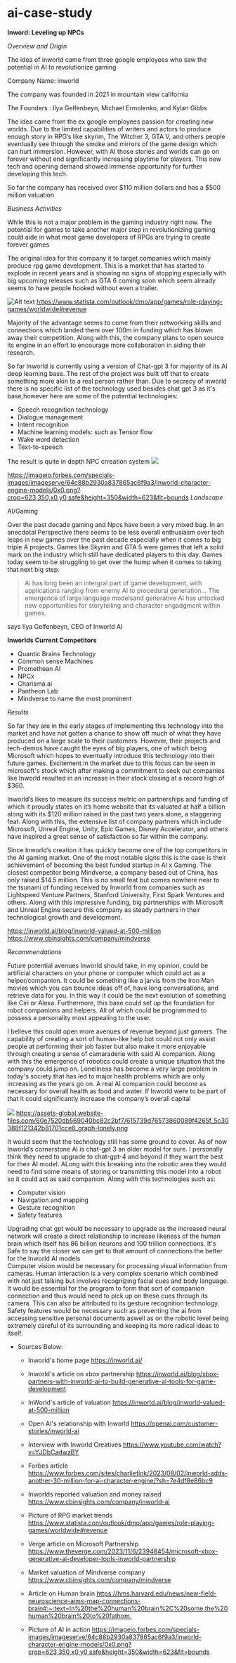 # ai-case-study
**Inword: Leveling up NPCs**

*Overview and Origin*

The idea of inworld came from three google employees who saw the potential in AI to revolutionize gaming

Company Name: inworld

The company was founded in 2021 in mountain view california 

 The Founders : Ilya Gelfenbeyn, Michael Ermolenko, and Kylan Gibbs

The idea came from the ex google employees passion for creating new worlds. Due to the limited capabilities of writers and actors to produce enough story in RPG’s like skyrim, The Witcher 3, GTA V, and others people eventually see through the smoke and mirrors of the game design which can hurt immersion. However, with AI those stories and worlds can go on forever without end significantly increasing playtime for players. This new tech and opening demand  showed immense opportunity for further developing this tech. 


So far the company has received over $110 million dollars and has a $500 million valuation

*Business Activities*

While this is not a major problem in the gaming industry right now. The potential for games to take another major step in revolutionizing gaming could aide in what most game developers of RPGs are trying to create forever games 

The original idea for this company it to target companies which mainly produce rpg game development. This is a market that has started to explode in recent years and is showing no signs of stopping especially with big upcoming releases such as GTA 6 coming soon which seem already seems to have people hooked without even a trailer.

![Alt text](<RPG game market .png>)
https://www.statista.com/outlook/dmo/app/games/role-playing-games/worldwide#revenue

Majority of the advantage seems to come from their networking skills and connections which landed them over 100m in funding which has blown away their competition. Along with this, the company plans to open source its engine in an effort to encourage more collaboration in aiding their research. 
	

So far Inworld is currently using a version of Chat-gpt 3 for majority of its AI deep learning base. The rest of the project was built off that to create something more akin to a real person rather than. Due to secrecy of inworld there is no specific list of the technology used besides chat gpt 3 as it's base,however here are some of the potential technologies:
* Speech recognition technology
* Dialogue management 
* Intent recognition
* Machine learning models: such as Tensor flow
* Wake word detection
* Text-to-speech

The result is quite in depth NPC crreation system
![](https://imageio.forbes.com/specials-images/imageserve/64c88b2930a837865ac6f9a3/inworld-character-engine-models/0x0.png?crop=623,350,x0,y0,safe&height=350&width=623&fit=bounds)

https://imageio.forbes.com/specials-images/imageserve/64c88b2930a837865ac6f9a3/inworld-character-engine-models/0x0.png?crop=623,350,x0,y0,safe&height=350&width=623&fit=bounds
*Landscape*


AI/Gaming

Over the past decade gaming and Npcs have been a very mixed bag. In an anecdotal Perspective there seems to be less overall enthusiasm over tech leaps in new games over the past decade especially when it comes to big triple A projects. Games like Skyrim and GTA 5 were games that left a solid mark on the industry which still have dedicated players to this day. Games today seem to be struggling to get over the hump when it comes to taking that next big step.

> Ai has long been an intergral part of game development, with  applications ranging from enemy AI to procedural generation... The emergence of large language modelsand generative AI has unlocked new opportunities for storytelling and character engadgment within games.

says Ilya Gelfenbeyn, CEO of Inworld AI

**Inworlds Current Competitors**
* Quantic Brains Technology
* Common sense Machines
* Promethean AI
* NPCx
* Charisma.ai
* Pantheon Lab 
* Mindverse to name the most prominent

*Results*

So far they are in the early stages of implementing this technology into the market and have not gotten a chance to show off much of what they have produced on a large scale to their customers. However, their projects and tech-demos have caught the eyes of big players, one of which being Microsoft which hopes to eventually introduce this technology into their future games. Excitement in the market due to this focus can be seen in microsoft's stock which after making a commitment to seek out companies like Inworld resulted in an increase in their stock closing at a record high of $360.


Inworld’s likes to measure its success metric on partnerships and funding of which it proudly states on it’s home website that its valuated at half a billion along with its $120 million raised in the past two years alone, a staggering feat. Along with this, the extensive list of company partners which include Microsoft, Unreal Engine, Unity, Epic Games, Disney Accelerator, and others have inspired a great sense of satisfaction so far within the company. 



Since Inworld’s creation  it has quickly become one of the top competitors in the AI gaming market. One of the most notable signs this is the case is their achievement of becoming the best funded startup in AI x Gaming. The closest competitor being Mindverse, a company based out of China, has only raised $14.5 million. This is no small feat but comes nowhere near to the tsunami of funding received by Inworld from companies such as Lightspeed Venture Partners, Stanford University, First Spark Ventures and others. Along with this impressive funding, big partnerships with Microsoft and Unreal Engine secure this company as steady partners in their technological growth and development. 

https://inworld.ai/blog/inworld-valued-at-500-million
https://www.cbinsights.com/company/mindverse

 *Recommendations*

Future potential avenues Inworld should take, in my opinion, could be artificial characters on your phone or computer which could act as a helper/companion. It could be something like a jarvis from the Iron Man movies which you can bounce ideas off of, have long conversations, and retrieve data for you. In this way it could be the next evolution of something like Ciri or Alexa. Furthermore, this base could set up the foundation for robot companions and helpers. All of which could be programmed to possess a personality most appealing to the user. 

I  believe this could open more avenues of revenue beyond just gamers. The capability of creating a sort of human-like help bot could not only assist people at performing their job faster but also make it more enjoyable through creating a sense of camaraderie with said AI companion.  Along with this the emergence of robotics could create a unique situation that the company could jump on. Loneliness has become a very large problem in today's society that has led to major health problems which are only increasing as the years go on. A real AI companion could become as necessary for overall health as food and water. If Inworld were to be part of that it could significantly increase the company’s overall capital

![](https://assets-global.website-files.com/60e7520db569040bc82c2bf7/615739d76573860089f4265f_5c30388f121342b81701cce6_graph-lonely.png)
https://assets-global.website-files.com/60e7520db569040bc82c2bf7/615739d76573860089f4265f_5c30388f121342b81701cce6_graph-lonely.png

It would seem that the technology still has some ground to cover. As of now Inworld’s cornerstone AI is chat-gpt 3 an older model for sure. I personally think they need to upgrade to chat-gpt-4 and beyond if they want the best for their AI model. ALong with this breaking into the robotic area they would need to find some means of storing or transmitting this model into a robot so it could act as said companion. 
Along with this technologies such as:
* Computer vision
* Navigation and mapping 
* Gesture recognition
* Safety features 


Upgrading chat gpt would be necessary to upgrade as the increased neural network will create a direct relationship to increase likeness of the human brain which itself has 86 billion neurons and 100 trillion connections. It's Safe to say the closer we can get to that amount of connections the better for the Inworld AI models                                                                                                                                                           
Computer vision would be necessary for processing visual information from cameras. Human interaction is a very complex scenario which combined with not just talking but involves recognizing facial cues and body language. It would be essential for the program to form that sort of companion connection and thus would need to pick up on these cues through its camera. This can also be attributed to its gesture recognition technology. Safety features would be necessary such as preventing the ai from accessing sensitive personal documents aswell as on the robotic level being extremely careful of its surrounding and keeping its more radical ideas to itself.


* Sources Below:
    * Inworld's home page
    <https://inworld.ai/>

    * Inworld's article on xbox partnership
    <https://inworld.ai/blog/xbox-partners-with-inworld-ai-to-build-generative-ai-tools-for-game-development>

    * InWorld's article of valuation
        <https://inworld.ai/blog/inworld-valued-at-500-million>

    * Open AI's relationship with Inworld
        <https://openai.com/customer-stories/inworld-ai>

    * Interview with Inworld Creatives
        <https://www.youtube.com/watch?v=YJDbCadwzBY>

    * Forbes article 
        <https://www.forbes.com/sites/charliefink/2023/08/02/inworld-adds-another-30-million-for-ai-character-engine/?sh=7e4df8e86bc9>
        
    * Inworlds reported valuation and money raised
        <https://www.cbinsights.com/company/inworld-ai>

    * Picture of RPG market trends
        <https://www.statista.com/outlook/dmo/app/games/role-playing-games/worldwide#revenue>

    * Verge article on Microsoft Partnership
        <https://www.theverge.com/2023/11/6/23948454/microsoft-xbox-generative-ai-developer-tools-inworld-partnership>

    * Market valuation of Mindverse company
        <https://www.cbinsights.com/company/mindverse>

    * Article on Human brain 
        <https://hms.harvard.edu/news/new-field-neuroscience-aims-map-connections-brain#:~:text=In%20the%20human%20brain%2C%20some,the%20human%20brain%20to%20fathom.>
    * Picture of AI in action
      	<https://imageio.forbes.com/specials-images/imageserve/64c88b2930a837865ac6f9a3/inworld-character-engine-models/0x0.png?crop=623,350,x0,y0,safe&height=350&width=623&fit=bounds>
  	
